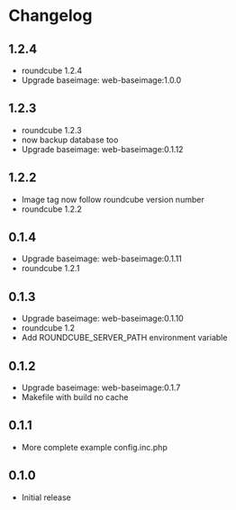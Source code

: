 # Changelog

## 1.2.4
  - roundcube 1.2.4
  - Upgrade baseimage: web-baseimage:1.0.0

## 1.2.3
  - roundcube 1.2.3
  - now backup database too
  - Upgrade baseimage: web-baseimage:0.1.12

## 1.2.2
  - Image tag now follow roundcube version number
  - roundcube 1.2.2

## 0.1.4
  - Upgrade baseimage: web-baseimage:0.1.11
  - roundcube 1.2.1

## 0.1.3
  - Upgrade baseimage: web-baseimage:0.1.10
  - roundcube 1.2
  - Add ROUNDCUBE_SERVER_PATH environment variable

## 0.1.2
  - Upgrade baseimage: web-baseimage:0.1.7
  - Makefile with build no cache

## 0.1.1
  - More complete example config.inc.php

## 0.1.0
  - Initial release

